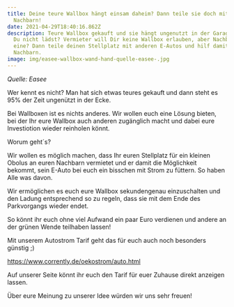 ```yaml
---
title: Deine teure Wallbox hängt einsam daheim? Dann teile sie doch mit deinem
  Nachbarn!
date: 2021-04-29T18:40:16.862Z
description: Teure Wallbox gekauft und sie hängt ungenutzt in der Garage, wenn
  Du nicht lädst? Vermieter will Dir keine Wallbox erlauben, aber Nachbar hat
  eine? Dann teile deinen Stellplatz mit anderen E-Autos und hilf damit deinem
  Nachbarn.
image: img/easee-wallbox-wand-hand-quelle-easee-.jpg
---
```

*Quelle: Easee*

Wer kennt es nicht? Man hat sich etwas teures gekauft und dann steht es 95% der Zeit ungenützt in der Ecke. 

Bei Wallboxen ist es nichts anderes. Wir wollen euch eine Lösung bieten, bei der Ihr eure Wallbox auch anderen zugänglich macht und dabei eure Investiotion wieder reinholen könnt.

Worum geht´s?

Wir wollen es möglich machen, dass Ihr euren Stellplatz für ein kleinen Obolus an euren Nachbarn vermietet und er damit die Möglichkeit bekommt, sein E-Auto bei euch ein bisschen mit Strom zu füttern. So haben Alle was davon.

Wir ermöglichen es euch eure Wallbox sekundengenau einzuschalten und den Ladung entsprechend so zu regeln, dass sie mit dem Ende des Parkvorgangs wieder endet.

 So könnt ihr euch ohne viel Aufwand ein paar Euro verdienen und andere an der grünen Wende teilhaben lassen!

Mit unserem Autostrom Tarif geht das für euch auch noch besonders günstig ;) 

<https://www.corrently.de/oekostrom/auto.html>

Auf unserer Seite könnt ihr euch den Tarif für euer Zuhause direkt anzeigen lassen.

Über eure Meinung zu unserer Idee würden wir uns sehr freuen!